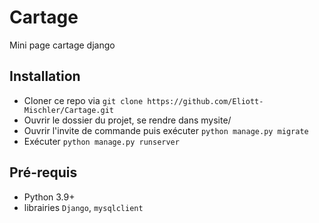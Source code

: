 # Cartage
Mini page cartage django

## Installation
- Cloner ce repo via `git clone https://github.com/Eliott-Mischler/Cartage.git`
- Ouvrir le dossier du projet, se rendre dans mysite/
- Ouvrir l'invite de commande puis exécuter `python manage.py migrate`
- Exécuter `python manage.py runserver`

## Pré-requis
- Python 3.9+
- librairies `Django`, `mysqlclient`
